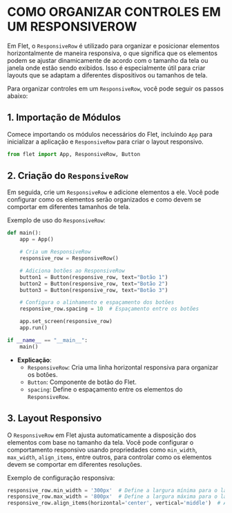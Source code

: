 # COMO ORGANIZAR CONTROLES EM UM RESPONSIVEROW
Em Flet, o `ResponsiveRow` é utilizado para organizar e posicionar elementos horizontalmente de maneira responsiva, o que significa que os elementos podem se ajustar dinamicamente de acordo com o tamanho da tela ou janela onde estão sendo exibidos. Isso é especialmente útil para criar layouts que se adaptam a diferentes dispositivos ou tamanhos de tela.

Para organizar controles em um `ResponsiveRow`, você pode seguir os passos abaixo:

## 1. Importação de Módulos
Comece importando os módulos necessários do Flet, incluindo `App` para inicializar a aplicação e `ResponsiveRow` para criar o layout responsivo.

```python
from flet import App, ResponsiveRow, Button
```

## 2. Criação do `ResponsiveRow`
Em seguida, crie um `ResponsiveRow` e adicione elementos a ele. Você pode configurar como os elementos serão organizados e como devem se comportar em diferentes tamanhos de tela.

Exemplo de uso do `ResponsiveRow`:

```python
def main():
    app = App()

    # Cria um ResponsiveRow
    responsive_row = ResponsiveRow()

    # Adiciona botões ao ResponsiveRow
    button1 = Button(responsive_row, text="Botão 1")
    button2 = Button(responsive_row, text="Botão 2")
    button3 = Button(responsive_row, text="Botão 3")

    # Configura o alinhamento e espaçamento dos botões
    responsive_row.spacing = 10  # Espaçamento entre os botões

    app.set_screen(responsive_row)
    app.run()

if __name__ == "__main__":
    main()
```

- **Explicação**:
  - `ResponsiveRow`: Cria uma linha horizontal responsiva para organizar os botões.
  - `Button`: Componente de botão do Flet.
  - `spacing`: Define o espaçamento entre os elementos do `ResponsiveRow`.

## 3. Layout Responsivo
O `ResponsiveRow` em Flet ajusta automaticamente a disposição dos elementos com base no tamanho da tela. Você pode configurar o comportamento responsivo usando propriedades como `min_width`, `max_width`, `align_items`, entre outros, para controlar como os elementos devem se comportar em diferentes resoluções.

Exemplo de configuração responsiva:

```python
responsive_row.min_width = '300px'  # Define a largura mínima para o layout responsivo
responsive_row.max_width = '800px'  # Define a largura máxima para o layout responsivo
responsive_row.align_items(horizontal='center', vertical='middle')  # Alinha os itens centralmente
```

